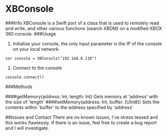 # XBConsole
###Info
XBConsole is a Swift port of a class that is used to remotely read and write, and other various functions (search XBDM) on a modified XBOX 360 console. 
###Usage
1) Initialize your console, the only input parameter is the IP of the console on your local network. 
<pre><code>var console = XBConsole("192.168.0.110")</code></pre>
2) Connect to the console
<pre><code>console.connect()</pre></code>

###Methods

####getMemory(address: Int, length: Int)
Gets memory at 'address' with the size of 'length'
####setMemory(address: Int, buffer: [UInt8])
Sets the contents within 'buffer' to the address specified by 'address'

##Issues and Contact
There are no known issues, I've stress tessed and this works flawlessly. If there is an issue, feel free to create a bug report and I will investigate.